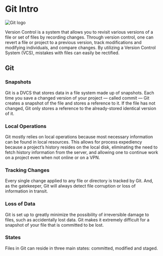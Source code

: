 # Git Intro

![Git logo](https://th.bing.com/th/id/Rd31c3bb891832e9101485ee1f3cf636c?rik=EKlD%2bF%2fMGgB7rw&pid=ImgRaw)

Version Control is a system that allows you to revisit various versions of a file or set of files by recording changes. Through version control, one can revert a file or project to a previous version, track modifications and modifying individuals, and compare changes. By utilizing a Version Control System (VCS), mistakes with files can easily be rectified.

## Git
### Snapshots

Git is a DVCS that stores data in a file system made up of snapshots. Each time you save a changed version of your project — called commit — Git creates a snapshot of the file and stores a reference to it. If the file has not changed, Git only stores a reference to the already-stored identical version of it.

### Local Operations

Git mostly relies on local operations because most necessary information can be found in local resources. This allows for process expediency because a project’s history resides on the local disk, eliminating the need to fetch history information from the server, and allowing one to continue work on a project even when not online or on a VPN.

### Tracking Changes

Every single change applied to any file or directory is tracked by Git. And, as the gatekeeper, Git will always detect file corruption or loss of information in transit.

### Loss of Data

Git is set up to greatly minimize the possibility of irreversible damage to files, such as accidentally lost data. Git makes it extremely difficult for a snapshot of your file that is committed to be lost.

### States

Files in Git can reside in three main states: committed, modified and staged.